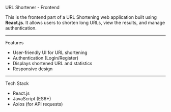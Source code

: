 URL Shortener - Frontend

This is the frontend part of a URL Shortening web application built using **React.js**. It allows users to shorten long URLs, view the results, and manage authentication.

---

 Features

- User-friendly UI for URL shortening
- Authentication (Login/Register)
- Displays shortened URL and statistics
- Responsive design

---

 Tech Stack

- React.js
- JavaScript (ES6+)
- Axios (for API requests)
 
